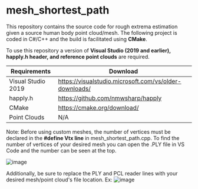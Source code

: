 # mesh_shortest_path
This repository contains the source code for rough extrema estimation given a source human body point cloud/mesh. The following project is coded in C#/C++ and the build is facilitated using **CMake**. 

To use this repository a version of **Visual Studio (2019 and earlier), happly.h header, and reference point clouds** are required.

Requirements  | Download
------------- | -------------
Visual Studio 2019  | https://visualstudio.microsoft.com/vs/older-downloads/
happly.h  | https://github.com/nmwsharp/happly
CMake | https://cmake.org/download/
Point Clouds | N/A

Note: Before using custom meshes, the number of vertices must be declared in the **#define Vtx line** in mesh_shortest_path.cpp. To find the number of vertices of your desired mesh you can open the .PLY file in VS Code and the number can be seen at the top.

![image](https://user-images.githubusercontent.com/64251398/175909493-577d1291-5d5b-444e-94e8-aca9c4bd2b68.png)

Additionally, be sure to replace the PLY and PCL reader lines with your desired mesh/point cloud's file location.
Ex:
![image](https://user-images.githubusercontent.com/64251398/175911601-a777efb9-7501-4dee-871e-c205af577c97.png)

